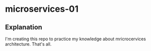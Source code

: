 # microservices-01

## Explanation

I'm creating this repo to practice my knowledge about mricrocervices architecture. That's all.
